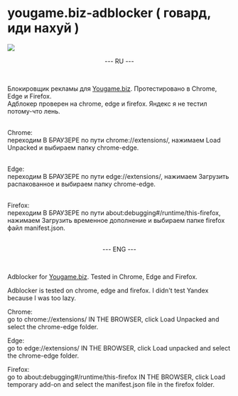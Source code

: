 # yougame.biz-adblocker ( говард, иди нахуй )
<img src="https://i.postimg.cc/760p7FwX/MainLogo.png">   

<p align="center"> --- RU --- </p><br>

Блокировщик рекламы для <a href="https://yougame.biz">Yougame.biz</a>. Протестировано в Chrome, Edge и Firefox.<br>
Адблокер проверен на chrome, edge и firefox. Яндекс я не тестил потому-что лень.<br><br>

Chrome:<br>
	переходим В БРАУЗЕРЕ по пути chrome://extensions/, нажимаем Load Unpacked и выбираем папку chrome-edge.<br><br>

Edge:<br>
	переходим В БРАУЗЕРЕ по пути edge://extensions/, нажимаем Загрузить распакованное и выбираем папку chrome-edge.<br><br>

Firefox:<br>
	переходим В БРАУЗЕРЕ по пути about:debugging#/runtime/this-firefox, нажимаем Загрузить временное дополнение и выбираем папке firefox файл manifest.json.<br><br>

<p align="center"> --- ENG --- </p> <br>

Adblocker for <a href="https://yougame.biz">Yougame.biz</a>. Tested in Chrome, Edge and Firefox.<br>

Adblocker is tested on chrome, edge and firefox. I didn't test Yandex because I was too lazy.<br>

Chrome:<br>
	go to chrome://extensions/ IN THE BROWSER, click Load Unpacked and select the chrome-edge folder.<br>

Edge:<br>
	go to edge://extensions/ IN THE BROWSER, click Load unpacked and select the chrome-edge folder.<br>

Firefox:<br>
	go to about:debugging#/runtime/this-firefox IN THE BROWSER, click Load temporary add-on and select the manifest.json file in the firefox folder.<br>
